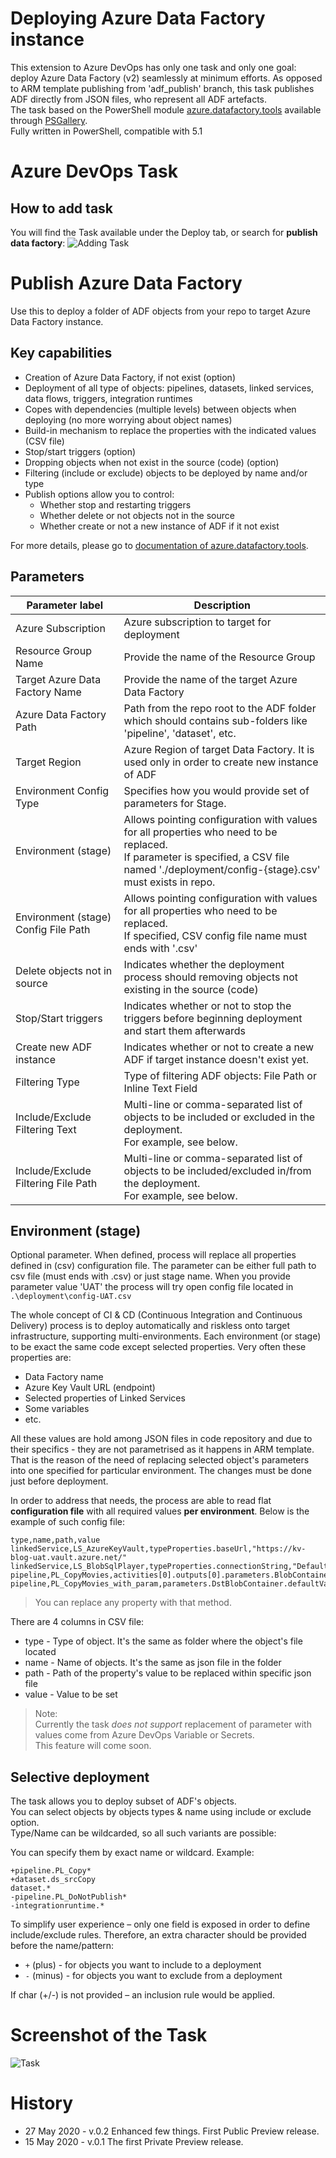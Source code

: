 # Deploying Azure Data Factory instance

This extension to Azure DevOps has only one task and only one goal: deploy Azure Data Factory (v2) seamlessly at minimum efforts.
As opposed to ARM template publishing from 'adf_publish' branch, this task publishes ADF directly from JSON files, who represent all ADF artefacts.  
The task based on the PowerShell module [azure.datafactory.tools](https://github.com/SQLPlayer/azure.datafactory.tools) available through [PSGallery](https://www.powershellgallery.com/packages/azure.datafactory.tools/).  
Fully written in PowerShell, compatible with 5.1


# Azure DevOps Task

## How to add task
You will find the Task available under the Deploy tab, or search for **publish data factory**:
![Adding Task](images/add-task.png)

# Publish Azure Data Factory
Use this to deploy a folder of ADF objects from your repo to target Azure Data Factory instance.  


## Key capabilities

* Creation of Azure Data Factory, if not exist (option)
* Deployment of all type of objects: pipelines, datasets, linked services, data flows, triggers, integration runtimes
* Copes with dependencies (multiple levels) between objects when deploying (no more worrying about object names)
* Build-in mechanism to replace the properties with the indicated values (CSV file)
* Stop/start triggers (option)
* Dropping objects when not exist in the source (code) (option)
* Filtering (include or exclude) objects to be deployed by name and/or type
* Publish options allow you to control:
  * Whether stop and restarting triggers
  * Whether delete or not objects not in the source
  * Whether create or not a new instance of ADF if it not exist

For more details, please go to [documentation of azure.datafactory.tools](https://github.com/SQLPlayer/azure.datafactory.tools/blob/master/README.md).


## Parameters
|Parameter label|Description|
|--|--|
| Azure Subscription | Azure subscription to target for deployment |
| Resource Group Name | Provide the name of the Resource Group |
| Target Azure Data Factory Name | Provide the name of the target Azure Data Factory|
| Azure Data Factory Path | Path from the repo root to the ADF folder which should contains sub-folders like 'pipeline', 'dataset', etc.|
| Target Region | Azure Region of target Data Factory. It is used only in order to create new instance of ADF|
| Environment Config Type | Specifies how you would provide set of parameters for Stage.  |
| Environment (stage) | Allows pointing configuration with values for all properties who need to be replaced. <br/> If parameter is specified, a CSV file named './deployment/config-{stage}.csv' must exists in repo.|
| Environment (stage) Config File Path | Allows pointing configuration with values for all properties who need to be replaced. <br/>If specified, CSV config file name must ends with '.csv'|
| Delete objects not in source | Indicates whether the deployment process should removing objects not existing in the source (code)|
| Stop/Start triggers | Indicates whether or not to stop the triggers before beginning deployment and start them afterwards|
| Create new ADF instance | Indicates whether or not to create a new ADF if target instance doesn't exist yet.|
| Filtering Type | Type of filtering ADF objects: File Path or Inline Text Field |
| Include/Exclude Filtering Text | Multi-line or comma-separated list of objects to be included or excluded in the deployment. <br/>For example, see below. |
| Include/Exclude Filtering File Path | Multi-line or comma-separated list of objects to be included/excluded in/from the deployment. <br/>For example, see below. | 


## Environment (stage) 

Optional parameter. When defined, process will replace all properties defined in (csv) configuration file.
The parameter can be either full path to csv file (must ends with .csv) or just stage name.
When you provide parameter value 'UAT' the process will try open config file located in `.\deployment\config-UAT.csv`

The whole concept of CI & CD (Continuous Integration and Continuous Delivery) process is to deploy automatically and riskless onto target infrastructure, supporting multi-environments. Each environment (or stage) to be exact the same code except selected properties. Very often these properties are:  
- Data Factory name
- Azure Key Vault URL (endpoint)
- Selected properties of Linked Services 
- Some variables
- etc.

All these values are hold among JSON files in code repository and due to their specifics - they are not parametrised as it happens in ARM template.
That is the reason of the need of replacing selected object's parameters into one specified for particular environment. The changes must be done just before deployment.

In order to address that needs, the process are able to read flat **configuration file** with all required values **per environment**. Below is the example of such config file:
```
type,name,path,value
linkedService,LS_AzureKeyVault,typeProperties.baseUrl,"https://kv-blog-uat.vault.azure.net/"
linkedService,LS_BlobSqlPlayer,typeProperties.connectionString,"DefaultEndpointsProtocol=https;AccountName=blobstorageuat;EndpointSuffix=core.windows.net;"
pipeline,PL_CopyMovies,activities[0].outputs[0].parameters.BlobContainer,UAT
pipeline,PL_CopyMovies_with_param,parameters.DstBlobContainer.defaultValue,UAT
```
> You can replace any property with that method.

There are 4 columns in CSV file:
- type - Type of object. It's the same as folder where the object's file located
- name - Name of objects. It's the same as json file in the folder
- path - Path of the property's value to be replaced within specific json file
- value - Value to be set

> Note:  
> Currently the task *does not support* replacement of parameter with values come from Azure DevOps Variable or Secrets.  
> This feature will come soon.

## Selective deployment
The task allows you to deploy subset of ADF's objects.   
You can select objects by objects types & name using include or exclude option.  
Type/Name can be wildcarded, so all such variants are possible:

You can specify them by exact name or wildcard. 
  Example:  
  ```
  +pipeline.PL_Copy*  
  +dataset.ds_srcCopy  
  dataset.*  
  -pipeline.PL_DoNotPublish*  
  -integrationruntime.*
  ```
To simplify user experience – only one field is exposed in order to define include/exclude rules.
Therefore, an extra character should be provided before the name/pattern:
* `+` (plus) - for objects you want to include to a deployment
* `-` (minus) - for objects you want to exclude from a deployment  

If char (+/-) is not provided – an inclusion rule would be applied.






# Screenshot of the Task 
![Task](images/AzureDevOps-ADF-custom-task-preview-screenshot.png)

# History
- 27 May 2020 - v.0.2   Enhanced few things. First Public Preview release.
- 15 May 2020 - v.0.1   The first Private Preview release. 
